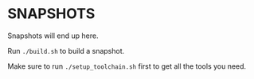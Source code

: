 # SNAPSHOTS

Snapshots will end up here.

Run ```./build.sh``` to build a snapshot.

Make sure to run ```./setup_toolchain.sh``` first to get all the tools you need.
